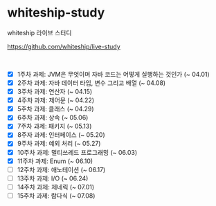 # whiteship-study
whiteship 라이브 스터디 

https://github.com/whiteship/live-study

<br>


- [X] 1주차 과제: JVM은 무엇이며 자바 코드는 어떻게 실행하는 것인가 (~ 04.01)
- [X] 2주차 과제: 자바 데이터 타입, 변수 그리고 배열 (~ 04.08)
- [X] 3주차 과제: 연산자 (~ 04.15)
- [X] 4주차 과제: 제어문 (~ 04.22)
- [X] 5주차 과제: 클래스 (~ 04.29)
- [X] 6주차 과제: 상속 (~ 05.06)
- [X] 7주차 과제: 패키지 (~ 05.13)
- [X] 8주자 과제: 인터페이스 (~ 05.20)
- [X] 9주차 과제: 예외 처리 (~ 05.27)
- [X] 10주차 과제: 멀티쓰레드 프로그래밍 (~ 06.03)
- [X] 11주차 과제: Enum (~ 06.10)
- [ ] 12주차 과제: 애노테이션 (~ 06.17)
- [ ] 13주차 과제: I/O (~ 06.24)
- [ ] 14주차 과제: 제네릭 (~ 07.01)
- [ ] 15주차 과제: 람다식 (~ 07.08)
